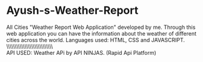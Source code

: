 # Ayush-s-Weather-Report
All Cities "Weather Report Web Application" developed by me.
Through this web application you can have the information about the weather of different cities across the world.
Languages used: HTML, CSS and JAVASCRIPT.
\\\\\\\\\\\\\\\\\\\\\\\\\\\\\\\\\\\\\\\\\\\\\\\\\\\\\\\\\
API USED: Weather APi by API NINJAS. (Rapid Api Platform)
